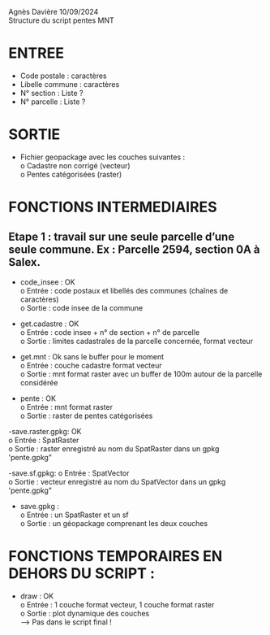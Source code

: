 Agnès Davière 10/09/2024  
Structure du script pentes MNT

# ENTREE
-	Code postale  : caractères  
-	Libelle commune : caractères  
-	N° section : Liste ?  
-	N° parcelle : Liste ?  
  
# SORTIE
-	Fichier geopackage avec les couches suivantes :  
 	o	Cadastre non corrigé (vecteur)  
 	o	Pentes catégorisées (raster)  

# FONCTIONS INTERMEDIAIRES
## Etape 1 : travail sur une seule parcelle d’une seule commune. Ex : Parcelle 2594, section 0A à Salex. 
-	code_insee : OK  
  o	Entrée : code postaux et libellés des communes (chaînes de caractères)  
 	o	Sortie : code insee de la commune  

-	get.cadastre : OK  
  o	Entrée : code insee + n° de section + n° de parcelle  
 	o	Sortie : limites cadastrales de la parcelle concernée, format vecteur  

-	get.mnt : Ok sans le buffer pour le moment  
  o	Entrée : couche cadastre format vecteur  
 	o	Sortie : mnt format raster avec un buffer de 100m autour de la parcelle considérée  
 	
-	pente :  OK  
  o	Entrée : mnt format raster  
 	o	Sortie : raster de pentes catégorisées  

-save.raster.gpkg: OK  
 o	Entrée : SpatRaster  
 o	Sortie : raster enregistré au nom du SpatRaster dans un gpkg 'pente.gpkg"     

 -save.sf.gpkg: 
 o	Entrée : SpatVector  
 o	Sortie : vecteur enregistré au nom du SpatVector dans un gpkg 'pente.gpkg"  

-	save.gpkg :   
  o	Entrée : un SpatRaster et un sf  
 	o	Sortie : un géopackage comprenant les deux couches    

# FONCTIONS TEMPORAIRES EN DEHORS DU SCRIPT :  
-	draw :  OK  
  o	Entrée : 1 couche format vecteur, 1 couche format raster  
 	o	Sortie : plot dynamique des couches  
--> Pas dans le script final !  


